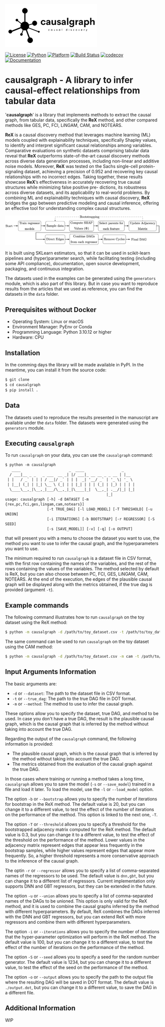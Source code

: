 <img src="./docs/_static/logo-light.png" alt="logo" width="300">

[![License](https://img.shields.io/badge/License-MIT-green.svg)](https://opensource.org/licenses/MIT)
[![Python](https://img.shields.io/badge/Python-3.10%2B-blue.svg)](https://www.python.org/downloads/release/python-31012/)
[![Platform](https://img.shields.io/badge/Platform-Linux%20%7C%20macOS-lightgrey.svg)](#)
[![Build Status](https://github.com/renero/causalgraph/actions/workflows/codecov.yaml/badge.svg)](https://github.com/renero/causalgraph/actions/workflows/codecov.yaml)
[![codecov](https://codecov.io/gh/renero/causalgraph/graph/badge.svg?token=HCV0IJDFLQ)](https://codecov.io/gh/renero/causalgraph)
[![Documentation](https://img.shields.io/badge/docs-GitHub%20Pages-blue.svg)](https://renero.github.io/causalgraph/)


# causalgraph - A library to infer causal-effect relationships from tabular data

'**causalgraph**' is a library that implements methods to extract the causal graph,
from tabular data, specifically the **ReX** method, and other compared methods
like GES, PC, FCI, LiNGAM, CAM, and NOTEARS.

**ReX** is a causal discovery method that leverages machine learning (ML) models 
coupled with explainability techniques, specifically Shapley values, to 
identify and interpret significant causal relationships among variables. 
Comparative evaluations on synthetic datasets comprising tabular data reveal that 
**ReX** outperforms state-of-the-art causal discovery methods across diverse data 
generation processes, including non-linear and additive noise models. Moreover, 
**ReX** was tested on the Sachs single-cell protein-signaling dataset, achieving a 
precision of 0.952 and recovering 
key causal relationships with no incorrect edges. Taking together, these 
results showcase **ReX**’s effectiveness in accurately recovering true causal 
structures while minimizing false positive pre- dictions, its robustness 
across diverse datasets, and its applicability to real-world problems. 
By combining ML and explainability techniques with causal discovery, **ReX** 
bridges the gap between predictive modeling and causal inference, offering an 
effective tool for understanding complex causal structures.

![ReX Schema](./docs/_static/REX.png)

It is built using SKLearn estimators, so that it can be used in scikit-learn 
pipelines and (hyper)parameter search, while facilitating testing (including 
some API compliance), documentation, open source development, packaging, 
and continuous integration.

The datasets used in the examples can be generated using the `generators` 
module, which is also part of this library. But in case you want to 
reproduce results from the articles that we used as reference, you can find 
the datasets in the `data` folder.

## Prerequisites without Docker

- Operating System: Linux or macOS
- Environment Manager: PyEnv or Conda
- Programming Language: Python 3.10.12 or higher
- Hardware: CPU

## Installation

In the comming days the library will be made available in PyPI. 
In the meantime, you can install it from the source code:

```bash
$ git clone
$ cd causalgraph
$ pip install .
```

## Data

The datasets used to reproduce the results presented in the manuscript are 
available under the `data` folder. The datasets were generated using the
`generators` module.

## Executing `causalgraph`

To run `causalgraph` on your data, you can use the `causalgraph` command:

```
$ python -m causalgraph
   ____                      _  ____                 _
  / ___|__ _ _   _ ___  __ _| |/ ___|_ __ __ _ _ __ | |__
 | |   / _` | | | / __|/ _` | | |  _| '__/ _` | '_ \| '_ \
 | |__| (_| | |_| \__ \ (_| | | |_| | | | (_| | |_) | | | |
  \____\__,_|\__,_|___/\__,_|_|\____|_|  \__,_| .__/|_| |_|
                                              |_|
usage: causalgraph [-h] -d DATASET [-m {rex,pc,fci,ges,lingam,cam,notears}] 
                   [-t TRUE_DAG] [-l LOAD_MODEL] [-T THRESHOLD] [-u UNION] 
                   [-i ITERATIONS] [-b BOOTSTRAP] [-r REGRESSOR] [-S SEED] 
                   [-s [SAVE_MODEL]] [-v] [-q] [-o OUTPUT]
```

that will present you with a menu to choose the dataset you want to use, the 
method you want to use to infer the causal graph, and the hyperparameters you
want to use.

The minimum required to run `causalgraph` is a dataset file in CSV format,
with the first row containing the names of the variables, and the rest of
the rows containing the values of the variables. The method selected by default
is ReX, but you can also choose between PC, FCI, GES, LiNGAM, CAM, NOTEARS. 
At the end of the execution, the edges of the plausible causal graph will be 
displayed along with the metrics obtained, if the true dag is provided 
(argument `-t`).


## Example commands

The following command illustrates how to run `causalgraph` on the toy dataset
using the ReX method:

```bash
$ python -m causalgraph -d /path/to/toy_dataset.csv -t /path/to/toy_dataset.dot
```

The same command can be used to run `causalgraph` on the toy dataset using the
CAM method:

```bash
$ python -m causalgraph -d /path/to/toy_dataset.csv -m cam -t /path/to/toy_dataset.dot
```

## Input Arguments Information

The basic arguments are:

- `-d` or `--dataset`: The path to the dataset file in CSV format.
- `-t` or `--true_dag`: The path to the true DAG file in DOT format.
- `-m` or `--method`: The method to use to infer the causal graph.

These options allow you to specify the dataset, true DAG, and method to be used. 
In case you don't have a true DAG, the result is the plausible causal graph, 
which is the causal graph that is inferred by the method without taking into
account the true DAG.

Regarding the output of the `causalgraph` command, the following information is 
provided:

- The plausible causal graph, which is the causal graph that is inferred by
the method without taking into account the true DAG.
- The metrics obtained from the evaluation of the causal graph against the true
DAG.

In those cases where training or running a method takes a long time, `causalgraph` 
allows you to save the model (`-s` or `--save_model`) trained in a file and 
load it later. To load the model, use the `-l` or `--load_model` option.

The option `-b` or `--bootstrap` allows you to specify the number of iterations
for bootstrap in the ReX method. 
The default value is 20, but you can change it to a different
value, to test the effect of the number of iterations on the performance of the
method. This option is linked to the next one, `-T`.

The option `-T` or `--threshold` allows you to specify a threshold for the 
bootstrapped adjacency matrix computed for the ReX method. The default value is 
0.3, but you can change it to a different value, to test the effect of the 
threshold on the performance of the method. Lower values in the adjacency matrix
represent edges that appear less frequently in the bootstrap samples, while higher
values represent edges that appear more frequently. So, a higher threshold
represents a more conservative approach to the inference of the causal graph.

The optin `-r` or `--regressor` allows you to specify a list of comma-separated
names of the regressors to be used. The default value is `dnn,gbt`, but you can
change it to a different list of regressors. Current implementation only supports
DNN and GBT regressors, but they can be extended in the future.

The option `-u` or `--union` allows you to specify a list of comma-separated
names of the DAGs to be unioned. This option is only valid for the ReX method, 
and it is used to combine the causal graphs inferred by the method with different
hyperparameters. By default, ReX combines the DAGs inferred with the DNN and 
GBT regressors, but you can extend ReX with more regressors and combine them 
with different hyperparameters.

The option `-i` or `--iterations` allows you to specify the number of iterations
that the hyper-parameter optimization will perform in the ReX method. The default
value is 100, but you can change it to a different value, to test the effect of
the number of iterations on the performance of the method.

The option `-S` or `--seed` allows you to specify a seed for the random number
generator. The default value is 1234, but you can change it to a different value,
to test the effect of the seed on the performance of the method.

The option `-o` or `--output` allows you to specify the path to the output file
where the resulting DAG will be saved in DOT format. The default value is
`./output.dot`, but you can change it to a different value, to save the DAG in a
different file.

## Additional Information

WIP
